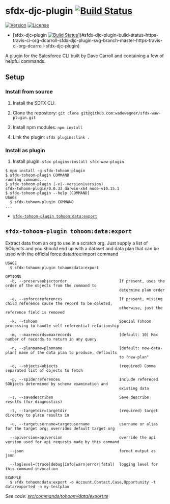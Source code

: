 # sfdx-djc-plugin  [![Build Status](https://travis-ci.org/dcarroll/sfdx-djc-plugin.svg?branch=master)](https://travis-ci.org/dcarroll/sfdx-djc-plugin)

<!-- tocstop -->

[![Version](https://img.shields.io/npm/v/datatree.svg)](https://npmjs.org/package/sfdx-djc-plugin)
[![License](https://img.shields.io/npm/l/datatree.svg)](https://github.com/dcarroll/sfdx-djc-plugin/blob/master/package.json)


<!-- toc -->
* [sfdx-djc-plugin  [![Build Status](https://travis-ci.org/dcarroll/sfdx-djc-plugin.svg?branch=master)](https://travis-ci.org/dcarroll/sfdx-djc-plugin)](#sfdx-djc-plugin-build-status-https-travis-ci-org-dcarroll-sfdx-djc-plugin-svg-branch-master-https-travis-ci-org-dcarroll-sfdx-djc-plugin)
<!-- tocstop -->

<!-- install -->
A plugin for the Salesforce CLI built by Dave Carroll and containing a few of helpful commands.

## Setup

### Install from source

1. Install the SDFX CLI.

2. Clone the repository: `git clone git@github.com:wadewegner/sfdx-waw-plugin.git`

3. Install npm modules: `npm install`

4. Link the plugin: `sfdx plugins:link .`

### Install as plugin

1. Install plugin: `sfdx plugins:install sfdx-waw-plugin`

<!-- usage -->
```sh-session
$ npm install -g sfdx-tohoom-plugin
$ sfdx-tohoom-plugin COMMAND
running command...
$ sfdx-tohoom-plugin (-v|--version|version)
sfdx-tohoom-plugin/0.0.33 darwin-x64 node-v10.15.1
$ sfdx-tohoom-plugin --help [COMMAND]
USAGE
  $ sfdx-tohoom-plugin COMMAND
...
```
<!-- usagestop -->
<!-- commands -->
* [`sfdx-tohoom-plugin tohoom:data:export`](#sfdx-tohoom-plugin-tohoomdataexport)

## `sfdx-tohoom-plugin tohoom:data:export`

Extract data from an org to use in a scratch org. Just supply a list of SObjects and you *should* end up with a dataset and data plan that can be used with the official force:data:tree:import command

```
USAGE
  $ sfdx-tohoom-plugin tohoom:data:export

OPTIONS
  -b, --preserveobjectorder                       If present, uses the order of the objects from the command to
                                                  determine plan order

  -e, --enforcereferences                         If present, missing child reference cause the record to be deleted,
                                                  otherwise, just the reference field is removed

  -k, --tohoom                                    Special Tohoom processing to handle self referential relationship

  -m, --maxrecords=maxrecords                     [default: 10] Max number of records to return in any query

  -n, --planname=planname                         [default: new-data-plan] name of the data plan to produce, deflaults
                                                  to "new-plan"

  -o, --objects=objects                           (required) Comma separated list of objects to fetch

  -p, --spiderreferences                          Include refereced SObjects determined by schema examination and
                                                  existing data

  -s, --savedescribes                             Save describe results (for diagnostics)

  -t, --targetdir=targetdir                       (required) target directoy to place results in

  -u, --targetusername=targetusername             username or alias for the target org; overrides default target org

  --apiversion=apiversion                         override the api version used for api requests made by this command

  --json                                          format output as json

  --loglevel=(trace|debug|info|warn|error|fatal)  logging level for this command invocation

EXAMPLE
  $ sfdx tohoom:data:export -o Account,Contact,Case,Opportunity -t data/exported -n my-testplan
```

_See code: [src/commands/tohoom/data/export.ts](https://github.com/dcarroll/datatree/blob/v0.0.33/src/commands/tohoom/data/export.ts)_
<!-- commandsstop -->
